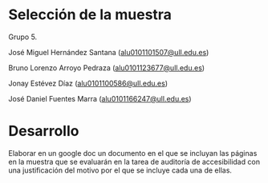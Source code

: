 # **Selección de la muestra** 

Grupo 5.

José Miguel Hernández Santana
(alu0101101507@ull.edu.es)

Bruno Lorenzo Arroyo Pedraza
(alu0101123677@ull.edu.es)

Jonay Estévez Díaz
(alu0101100586@ull.edu.es)

José Daniel Fuentes Marra
(alu0101166247@ull.edu.es)

# Desarrollo

Elaborar en un google doc un documento en el que se incluyan las páginas en la muestra que se evaluarán en la tarea de auditoría de accesibilidad con una justificación del motivo por el que se incluye cada una de ellas.
